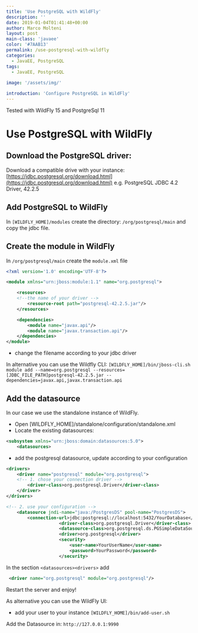 ```yaml
---
title: 'Use PostgreSQL with WildFly'
description: ''
date: 2019-01-04T01:41:48+00:00
author: Marco Molteni
layout: post
main-class: 'javaee'
color: '#7AAB13'
permalink: /use-postgresql-with-wildfly
categories:
  - JavaEE, PostgreSQL
tags:
  - JavaEE, PostgreSQL
 
image: '/assets/img/'

introduction: 'Configure PostgreSQL in WildFly'
---
```


Tested with WildFly 15 and PostgreSql 11

# Use PostgreSQL with WildFly
## Download the PostgreSQL driver:
Download a compatible drive with your instance:
[https://jdbc.postgresql.org/download.html](https://jdbc.postgresql.org/download.html)
e.g. PostgreSQL JDBC 4.2 Driver, 42.2.5

## Add PostgreSQL to WildFly
In `[WILDFLY_HOME]/modules`
create the directory:
`/org/postgresql/main`
and copy the jdbc file.

## Create the module in WildFly
In `/org/postgresql/main`
create the `module.xml` file

```xml
<?xml version='1.0' encoding='UTF-8'?>

<module xmlns="urn:jboss:module:1.1" name="org.postgresql">

    <resources>
    <!--the name of your driver -->
        <resource-root path="postgresql-42.2.5.jar"/>
    </resources>

    <dependencies>
        <module name="javax.api"/>
        <module name="javax.transaction.api"/>
    </dependencies>
</module>
```
- change the filename according to your jdbc driver

In alternative you can use the Wildfly CLI:
`[WILDFLY_HOME]/bin/jboss-cli.sh`
`module add --name=org.postgresql --resources=[JDBC_FILE_PATH]postgresql-42.2.5.jar --dependencies=javax.api,javax.transaction.api`

## Add the datasource
In our case we use the standalone instance of WildFly.
- Open [WILDFLY_HOME]/standalone/configuration/standalone.xml 
- Locate the existing datasources:

```xml
<subsystem xmlns="urn:jboss:domain:datasources:5.0">
    <datasources>
```

- add the postgresql datasource, update according to your configuration


```xml
<drivers>
    <driver name="postgresql" module="org.postgresql">
    <!-- 1. chose your connection driver -->
        <driver-class>org.postgresql.Driver</driver-class>
    </driver>
</drivers>

<!-- 2. use your configuration -->
    <datasource jndi-name="java:/PostgresDS" pool-name="PostgresDS">
        <connection-url>jdbc:postgresql://localhost:5432/YourDatabase</connection-url>
                    <driver-class>org.postgresql.Driver</driver-class>
                    <datasource-class>org.postgresql.ds.PGSimpleDataSource</datasource-class>
                    <driver>org.postgresql</driver>
                    <security>
                        <user-name>YourUserName</user-name>
                        <password>YourPassword</password>
                    </security>
```
                    
In the section `<datasources><drivers>` add
```xml
 <driver name="org.postgresql" module="org.postgresql"/>
```
Restart the server and enjoy!

As alternative you can use the WildFly UI:
- add your user to your instance
`[WILDFLY_HOME]/bin/add-user.sh`

Add the Datasource in: `http://127.0.0.1:9990`